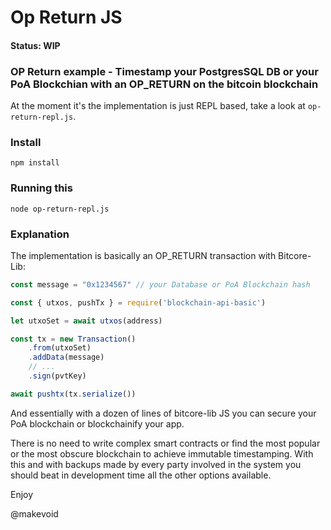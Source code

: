 # Op Return JS

#### Status: WIP

### OP Return example - Timestamp your PostgresSQL DB or your PoA Blockchian with an OP_RETURN on the bitcoin blockchain

At the moment it's the implementation is just REPL based, take a look at `op-return-repl.js`.

### Install

    npm install

### Running this

    node op-return-repl.js

### Explanation

The implementation is basically an OP_RETURN transaction with Bitcore-Lib:

```js
const message = "0x1234567" // your Database or PoA Blockchain hash

const { utxos, pushTx } = require('blockchain-api-basic')

let utxoSet = await utxos(address)

const tx = new Transaction()
    .from(utxoSet)
    .addData(message)
    // ...
    .sign(pvtKey)

await pushtx(tx.serialize())
```

And essentially with a dozen of lines of bitcore-lib JS you can secure your PoA blockchain or blockchainify your app.

There is no need to write complex smart contracts or find the most popular or the most obscure blockchain to achieve immutable timestamping. With this and with backups made by every party involved in the system you should beat in development time all the other options available.

Enjoy

@makevoid
